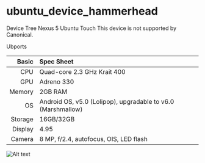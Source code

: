 # ubuntu_device_hammerhead
Device Tree Nexus 5 Ubuntu Touch
This device is not supported by Canonical.

Ubports



Basic   | Spec Sheet
-------:|:-------------------------
CPU     | Quad-core 2.3 GHz Krait 400
GPU     | Adreno 330
Memory  | 2GB RAM
OS      | Android OS, v5.0 (Lolipop), upgradable to v6.0 (Marshmallow)
Storage | 16GB/32GB
Display | 4.95
Camera  | 8 MP, f/2.4, autofocus, OIS, LED flash

![Alt text](https://upload.wikimedia.org/wikipedia/commons/0/07/Nexus-5-Ubuntu-Touch-small.png?raw=true)
